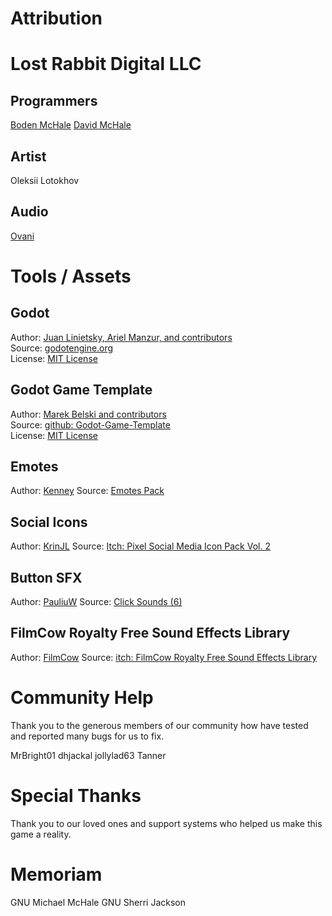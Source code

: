 # Attribution

# Lost Rabbit Digital LLC


## Programmers
[Boden McHale](https://www.bodenmchale.com/)
[David McHale](https://www.youtube.com/channel/UCcmLal-sOU_5ThcSQCFDyoA)


## Artist
Oleksii Lotokhov


## Audio
[Ovani](https://ovanisound.com/)


# Tools / Assets
## Godot
Author: [Juan Linietsky, Ariel Manzur, and contributors](https://godotengine.org/contact)  
Source: [godotengine.org](https://godotengine.org/)  
License: [MIT License](https://github.com/godotengine/godot/blob/master/LICENSE.txt) 


## Godot Game Template
Author: [Marek Belski and contributors](https://github.com/Maaack/Godot-Game-Template/graphs/contributors)  
Source: [github: Godot-Game-Template](https://github.com/Maaack/Godot-Game-Template)  
License: [MIT License](LICENSE.txt)  

## Emotes
Author: [Kenney](https://kenney.nl/)
Source: [Emotes Pack](https://kenney.nl/assets/emotes-pack)
	
## Social Icons
Author: [KrinJL](https://krinjl.itch.io/)
Source: [Itch: Pixel Social Media Icon Pack Vol. 2](https://krinjl.itch.io/icons2)

## Button SFX
Author: [PauliuW](https://opengameart.org/users/pauliuw)
Source: [Click Sounds (6)](https://opengameart.org/content/click-sounds6)

## FilmCow Royalty Free Sound Effects Library
Author: [FilmCow](https://filmcow.itch.io/)
Source: [itch: FilmCow Royalty Free Sound Effects Library](https://filmcow.itch.io/filmcow-sfx)

# Community Help
Thank you to the generous members of our community how have tested and reported many bugs for us to fix.

MrBright01 
dhjackal
jollylad63
Tanner


# Special Thanks
Thank you to our loved ones and support systems who helped us make this game a reality.


# Memoriam
GNU Michael McHale
GNU Sherri Jackson
